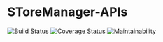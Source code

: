 # SToreManager-APIs
[![Build Status](https://travis-ci.org/MusyokiBryan/SToreManager-APIs.svg?branch=fixes-for-badges-161452294)](https://travis-ci.org/MusyokiBryan/SToreManager-APIs) [![Coverage Status](https://coveralls.io/repos/github/MusyokiBryan/StoreManager-APIv1/badge.svg?branch=tavis-config)](https://coveralls.io/github/MusyokiBryan/StoreManager-APIv1?branch=tavis-config) [![Maintainability](https://api.codeclimate.com/v1/badges/c63a623d87c2cbf91ddb/maintainability)](https://codeclimate.com/github/MusyokiBryan/SToreManager-APIs/maintainability)








